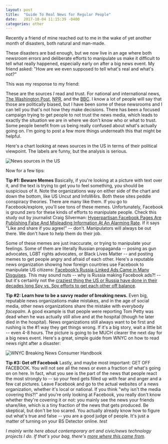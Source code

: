 ```yaml
---
layout: post
title:  "Guide To Real News for Regular People"
date:   2017-10-04 11:15:39 -0400
categories: other
---
```


Recently a friend of mine reached out to me in the wake of yet another month of disasters, both natural and man-made.

These disasters are bad enough, but we now live in an age where both newsroom errors and deliberate efforts to manipulate us make it difficult to tell what really happened, especially early on after a big news event. My friend asked: "How are we even supposed to tell what's real and what's not?"

This was my response to my friend:

These are the sources *I* read and trust. For national and international news, [The Washington Post](http://washingtonpost.com), [NPR](http://npr.org), and the [BBC](http://bbc.co.uk). I know a lot of people will say that those are politically biased, but I have been some of these newsrooms and I can tell you that's not how they make decisions. There has been a focused campaign trying to get people to not trust the news media, which leads to exactly the situation we are in where we don't know who or what to trust. Some people benefit from us being really confused about what's actually going on. I'm going to post a few more things underneath this that might be helpful.

Here's a chart looking at news sources in the US in terms of their political viewpoint. The labels are funny, but the analysis is serious.

![News sources in the US](https://www.adfontesmedia.com/wp-content/uploads/2017/08/Second-Edition-News-Chart.V2.jpg)

Now for a few tips:

**Tip #1: Beware Memes** Basically, if you're looking at a picture with text over it, and the text is trying to get you to feel something, you should be suspicious of it. Note the organizations way on either side of the chart and down the bottom, like US Uncut and InfoW4rs. Both these sites peddle conspiracy theories. There are many like them. If you go to Facebook/explore, you'll see tons of these memes. Unfortunately, Facebook is ground zero for these kinds of efforts to manipulate people. Check this study out by journalist Craig Silverman: [Hyperpartisan Facebook Pages Are Publishing False And Misleading Information At An Alarming Rate](https://www.buzzfeed.com/craigsilverman/partisan-fb-pages-analysis?utm_term=.bjePa09eA#.vmzOBwRpJ). If it says "Like and share if you agree!" -- don't. Manipulators will always be out there. We don't have to help them do their job.

Some of these memes are just inaccurate, or trying to manipulate your feelings. Some of them are literally Russian propaganda -- posing as gun advocates, LGBT rights advocates, or Black Lives Matter -- and posting memes to get people angry and afraid of each other. Here's a reputable news organization showing how foreign countries use Facebook to manipulate US citizens: [Facebook’s Russia-Linked Ads Came in Many Disguises](https://www.nytimes.com/2017/10/02/technology/facebook-russia-ads-.html). This may sound nuts -- why is Russia making Facebook ads?! -- but it's certainly not the [craziest thing the US or Russia have done in their decades long Spy vs. Spy efforts to get each other off balance](https://listverse.com/2016/04/28/10-crazy-cold-war-schemes-that-were-completely-serious/).

**Tip #2: Learn how to be a savvy reader of breaking news.** Even big, reputable news organizations make mistakes, and in the age of social media, other news organizations share the mistake with everybody *facepalm*. A good example is that people were reporting Tom Petty was dead when he was actually still alive and at the hospital (though he later died in the hospital). News organizations still always want to be first and rushing is the #1 way they get things wrong. If it's a big story, wait a little bit -- even 4-8 hours. The picture is going to be MUCH clearer the next day for a big news event. Here's a great, simple guide from WNYC on how to read news right after a disaster:

![WNYC Breaking News Consumer Handbook](https://i.pinimg.com/originals/fb/ed/79/fbed7902ffda2a8f1db2269a65e4daa6.jpg)

**Tip #3: Get off Facebook** Lastly, and maybe most important: GET OFF FACEBOOK. You will not see all the news or even a fraction of what's going on on here. In fact, what you see is the part of the news that people react the most strongly to -- so your feed gets filled up with fear and anger and a few cat pictures. Leave Facebook and go to the actual websites of a news organization, whether it's local or national. If you think "why isn't the media covering this?!" and you're only looking at Facebook, you really don't know whether they're covering it or not: you mainly see the news your friends share/like, which is a tiny fraction of the news that gets produced. Be skeptical, but don't be too scared. You actually already know how to figure out what's true and false -- you are a good judge of people. It's just a matter of turning on your BS Detector online. *test*

*I mainly write here about contemporary art and civic/news technology projects I do. If that's your bag, there's [more where this came from](http://lisawilliams.github.io/lisa).*
